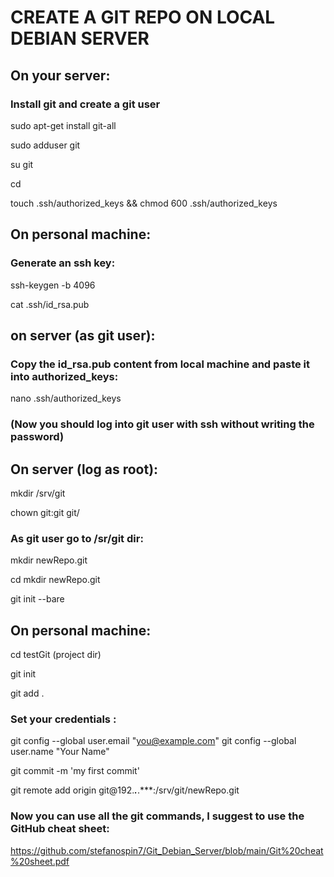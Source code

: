 # CREATE A GIT REPO ON LOCAL DEBIAN SERVER

## On your server:


### Install git and create a git user

sudo apt-get install git-all 

sudo adduser git

su git

cd

touch .ssh/authorized_keys && chmod 600 .ssh/authorized_keys


## On personal machine:



### Generate an ssh key:

ssh-keygen -b 4096

cat .ssh/id_rsa.pub

## on server (as git user):

### Copy the id_rsa.pub content from local machine and paste it into authorized_keys:


nano .ssh/authorized_keys



### (Now you should log into git user with ssh without writing the password)

## On server (log as root):

mkdir /srv/git

chown git:git git/


### As git user go to /sr/git dir:

mkdir newRepo.git

cd mkdir newRepo.git

git init --bare




## On personal machine:

cd testGit (project dir)


git init

git add .

### Set your credentials :

git config --global user.email "you@example.com"
git config --global user.name "Your Name"
  
  
 
git commit -m 'my first commit'



git remote add origin git@192.***.***.***:/srv/git/newRepo.git


### Now you can use all the git commands, I suggest to use the GitHub cheat sheet:

https://github.com/stefanospin7/Git_Debian_Server/blob/main/Git%20cheat%20sheet.pdf


